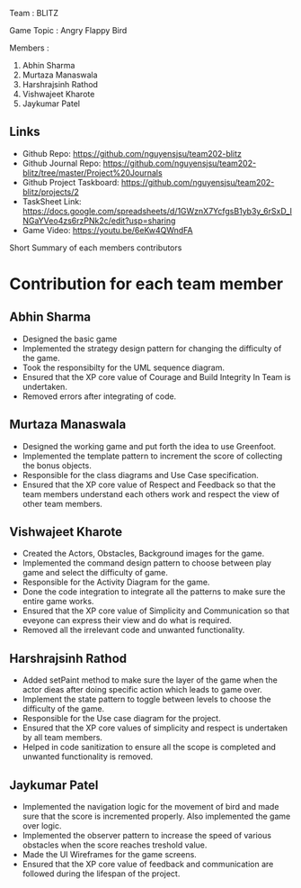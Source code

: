 Team : BLITZ

Game Topic : Angry Flappy Bird

Members :

1. Abhin Sharma
2. Murtaza Manaswala
3. Harshrajsinh Rathod
4. Vishwajeet Kharote
5. Jaykumar Patel

## Links

* Github Repo: https://github.com/nguyensjsu/team202-blitz
* Github Journal Repo: https://github.com/nguyensjsu/team202-blitz/tree/master/Project%20Journals
* Github Project Taskboard: https://github.com/nguyensjsu/team202-blitz/projects/2
* TaskSheet Link: https://docs.google.com/spreadsheets/d/1GWznX7YcfgsB1yb3y_6rSxD_INGaYVeo4zs6rzPNk2c/edit?usp=sharing
* Game Video: https://youtu.be/6eKw4QWndFA


Short Summary of each members contributors


# Contribution for each team member

## Abhin Sharma
* Designed the basic game
* Implemented the strategy design pattern for changing the difficulty of the game.
* Took the responsibilty for the UML sequence diagram.
* Ensured that the XP core value of Courage and Build Integrity In Team is undertaken.
* Removed errors after integrating of code.

## Murtaza Manaswala
* Designed the working game and put forth the idea to use Greenfoot.
* Implemented the template pattern to increment the score of collecting the bonus objects.
* Responsible for the class diagrams and Use Case specification.
* Ensured that the XP core value of Respect and Feedback so that the team members understand each others work and respect the view of other team members.

## Vishwajeet Kharote
* Created the Actors, Obstacles, Background images for the game.
* Implemented the command design pattern to choose between play game and select the difficulty of game.
* Responsible for the Activity Diagram for the game.
* Done the code integration to integrate all the patterns to make sure the entire game works.
* Ensured that the XP core value of Simplicity and Communication so that eveyone can express their view and do what is required.
* Removed all the irrelevant code and unwanted functionality.

## Harshrajsinh Rathod
* Added setPaint method to make sure the layer of the game when the actor dieas after doing specific action which leads to game over.
* Implement the state pattern to toggle between levels to choose the difficulty of the game.
* Responsible for the Use case diagram for the project.
* Ensured that the XP core values of simplicity and respect is undertaken by all team members.
* Helped in code sanitization to ensure all the scope is completed and unwanted functionality is removed.

## Jaykumar Patel
* Implemented the navigation logic for the movement of bird and made sure that the score is incremented properly. Also implemented the game over logic.
* Implemented the observer pattern to increase the speed of various obstacles when the score reaches treshold value.
*  Made the UI Wireframes for the game screens.
* Ensured that the XP core value of feedback and communication are followed during the lifespan of the project.


